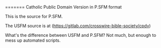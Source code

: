 
=======
Catholic Public Domain Version in P.SFM format

This is the source for P.SFM.  

The USFM source is at (https://gitlab.com/crosswire-bible-society/cpdv)

What's the difference between USFM and P.SFM? Not much, but enough to mess up automated scripts. 
